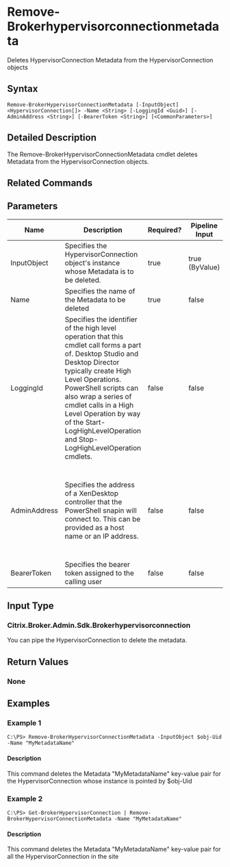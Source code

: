﻿
# Remove-Brokerhypervisorconnectionmetadata
Deletes HypervisorConnection Metadata from the HypervisorConnection objects
## Syntax
```
Remove-BrokerHypervisorConnectionMetadata [-InputObject] <HypervisorConnection[]> -Name <String> [-LoggingId <Guid>] [-AdminAddress <String>] [-BearerToken <String>] [<CommonParameters>]
```
## Detailed Description
The Remove-BrokerHypervisorConnectionMetadata cmdlet deletes Metadata from the HypervisorConnection objects.


## Related Commands

## Parameters
| Name   | Description | Required? | Pipeline Input | Default Value |
| --- | --- | --- | --- | --- |
| InputObject | Specifies the HypervisorConnection object's instance whose Metadata is to be deleted. | true | true (ByValue) |  |
| Name | Specifies the name of the Metadata to be deleted | true | false |  |
| LoggingId | Specifies the identifier of the high level operation that this cmdlet call forms a part of. Desktop Studio and Desktop Director typically create High Level Operations. PowerShell scripts can also wrap a series of cmdlet calls in a High Level Operation by way of the Start-LogHighLevelOperation and Stop-LogHighLevelOperation cmdlets. | false | false |  |
| AdminAddress | Specifies the address of a XenDesktop controller that the PowerShell snapin will connect to. This can be provided as a host name or an IP address. | false | false | Localhost. Once a value is provided by any cmdlet, this value will become the default. |
| BearerToken | Specifies the bearer token assigned to the calling user | false | false |  |

## Input Type

### Citrix.Broker.Admin.Sdk.Brokerhypervisorconnection
You can pipe the HypervisorConnection to delete the metadata.
## Return Values

### None

## Examples

### Example 1
```
C:\PS> Remove-BrokerHypervisorConnectionMetadata -InputObject $obj-Uid -Name "MyMetadataName"
```
#### Description
This command deletes the Metadata "MyMetadataName" key-value pair for the HypervisorConnection whose instance is pointed by \$obj-Uid
### Example 2
```
C:\PS> Get-BrokerHypervisorConnection | Remove-BrokerHypervisorConnectionMetadata -Name "MyMetadataName"
```
#### Description
This command deletes the Metadata "MyMetadataName" key-value pair for all the HypervisorConnection in the site
